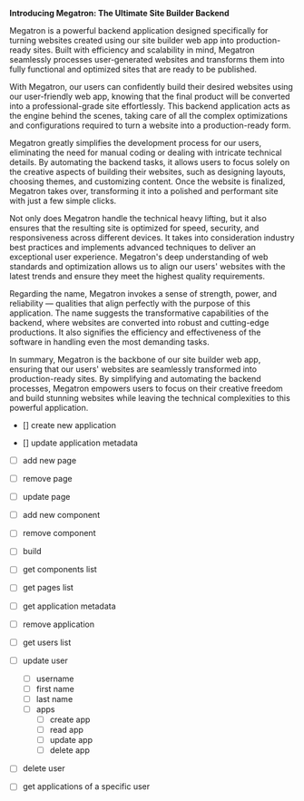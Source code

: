 **Introducing Megatron: The Ultimate Site Builder Backend**

Megatron is a powerful backend application designed specifically for turning websites created using our site builder web app into production-ready sites. Built with efficiency and scalability in mind, Megatron seamlessly processes user-generated websites and transforms them into fully functional and optimized sites that are ready to be published.

With Megatron, our users can confidently build their desired websites using our user-friendly web app, knowing that the final product will be converted into a professional-grade site effortlessly. This backend application acts as the engine behind the scenes, taking care of all the complex optimizations and configurations required to turn a website into a production-ready form.

Megatron greatly simplifies the development process for our users, eliminating the need for manual coding or dealing with intricate technical details. By automating the backend tasks, it allows users to focus solely on the creative aspects of building their websites, such as designing layouts, choosing themes, and customizing content. Once the website is finalized, Megatron takes over, transforming it into a polished and performant site with just a few simple clicks.

Not only does Megatron handle the technical heavy lifting, but it also ensures that the resulting site is optimized for speed, security, and responsiveness across different devices. It takes into consideration industry best practices and implements advanced techniques to deliver an exceptional user experience. Megatron's deep understanding of web standards and optimization allows us to align our users' websites with the latest trends and ensure they meet the highest quality requirements.

Regarding the name, Megatron invokes a sense of strength, power, and reliability — qualities that align perfectly with the purpose of this application. The name suggests the transformative capabilities of the backend, where websites are converted into robust and cutting-edge productions. It also signifies the efficiency and effectiveness of the software in handling even the most demanding tasks.

In summary, Megatron is the backbone of our site builder web app, ensuring that our users' websites are seamlessly transformed into production-ready sites. By simplifying and automating the backend processes, Megatron empowers users to focus on their creative freedom and build stunning websites while leaving the technical complexities to this powerful application.

- [] create new application
    
- [] update application metadata
    
- [ ] add new page
    
- [ ] remove page
    
- [ ] update page
    
- [ ] add new component
    
- [ ] remove component
    
- [ ] build
    
- [ ] get components list
    
- [ ] get pages list
    
- [ ] get application metadata
    
- [ ] remove application
    
- [ ] get users list
    
- [ ] update user
    
    - [ ] username
    - [ ] first name
    - [ ] last name
    - [ ] apps
        - [ ] create app
        - [ ] read app
        - [ ] update app
        - [ ] delete app
- [ ] delete user
    
- [ ] get applications of a specific user